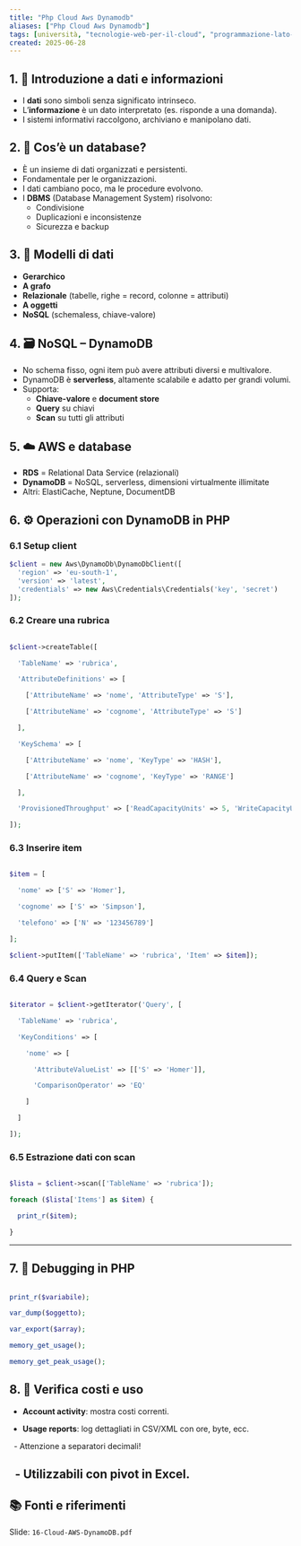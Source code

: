 ```yaml
---
title: "Php Cloud Aws Dynamodb"
aliases: ["Php Cloud Aws Dynamodb"]
tags: [università, "tecnologie-web-per-il-cloud", "programmazione-lato-server-e-cgi", "php", "php-Cloud-AWS-DynamoDB"]
created: 2025-06-28
---
```

## 1. 📘 Introduzione a dati e informazioni

- I **dati** sono simboli senza significato intrinseco.
- L’**informazione** è un dato interpretato (es. risponde a una domanda).
- I sistemi informativi raccolgono, archiviano e manipolano dati.

## 2. 🧱 Cos’è un database?

- È un insieme di dati organizzati e persistenti.
- Fondamentale per le organizzazioni.
- I dati cambiano poco, ma le procedure evolvono.
- I **DBMS** (Database Management System) risolvono:
  - Condivisione
  - Duplicazioni e inconsistenze
  - Sicurezza e backup

## 3. 🧠 Modelli di dati

- **Gerarchico**
- **A grafo**
- **Relazionale** (tabelle, righe = record, colonne = attributi)
- **A oggetti**
- **NoSQL** (schemaless, chiave-valore)

## 4. 🗃️ NoSQL – DynamoDB

- No schema fisso, ogni item può avere attributi diversi e multivalore.
- DynamoDB è **serverless**, altamente scalabile e adatto per grandi volumi.
- Supporta:
  - **Chiave-valore** e **document store**
  - **Query** su chiavi
  - **Scan** su tutti gli attributi

## 5. ☁️ AWS e database

- **RDS** = Relational Data Service (relazionali)
- **DynamoDB** = NoSQL, serverless, dimensioni virtualmente illimitate
- Altri: ElastiCache, Neptune, DocumentDB

## 6. ⚙️ Operazioni con DynamoDB in PHP

### 6.1 Setup client

```php
$client = new Aws\DynamoDb\DynamoDbClient([
  'region' => 'eu-south-1',
  'version' => 'latest',
  'credentials' => new Aws\Credentials\Credentials('key', 'secret')
]);
```

### 6.2 Creare una rubrica

```php

$client->createTable([

  'TableName' => 'rubrica',

  'AttributeDefinitions' => [

    ['AttributeName' => 'nome', 'AttributeType' => 'S'],

    ['AttributeName' => 'cognome', 'AttributeType' => 'S']

  ],

  'KeySchema' => [

    ['AttributeName' => 'nome', 'KeyType' => 'HASH'],

    ['AttributeName' => 'cognome', 'KeyType' => 'RANGE']

  ],

  'ProvisionedThroughput' => ['ReadCapacityUnits' => 5, 'WriteCapacityUnits' => 5]

]);

```

### 6.3 Inserire item  

```php

$item = [

  'nome' => ['S' => 'Homer'],

  'cognome' => ['S' => 'Simpson'],

  'telefono' => ['N' => '123456789']

];

$client->putItem(['TableName' => 'rubrica', 'Item' => $item]);

```

### 6.4 Query e Scan

```php

$iterator = $client->getIterator('Query', [

  'TableName' => 'rubrica',

  'KeyConditions' => [

    'nome' => [

      'AttributeValueList' => [['S' => 'Homer']],

      'ComparisonOperator' => 'EQ'

    ]

  ]

]);

```

### 6.5 Estrazione dati con scan  

```php

$lista = $client->scan(['TableName' => 'rubrica']);

foreach ($lista['Items'] as $item) {

  print_r($item);

}

```

---
## 7. 🧪 Debugging in PHP

  
```php

print_r($variabile);

var_dump($oggetto);

var_export($array);

memory_get_usage();

memory_get_peak_usage();

```

  

## 8. 🧾 Verifica costi e uso

  

- **Account activity**: mostra costi correnti.

- **Usage reports**: log dettagliati in CSV/XML con ore, byte, ecc.

  - Attenzione a separatori decimali!

  - Utilizzabili con pivot in Excel.
---
## 📚 Fonti e riferimenti  
Slide: `16-Cloud-AWS-DynamoDB.pdf`